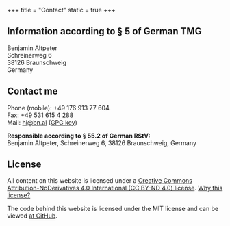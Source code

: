 +++
title = "Contact"
static = true
+++

## Information according to § 5 of German TMG

Benjamin Altpeter  
Schreinerweg 6  
38126 Braunschweig  
Germany

## Contact me

Phone (mobile): +49 176 913 77 604  
Fax: +49 531 615 4 288  
Mail: hi@bn.al ([GPG key](https://keybase.io/baltpeter))

**Responsible according to § 55.2 of German RStV:**  
Benjamin Altpeter, Schreinerweg 6, 38126 Braunschweig, Germany

## License

All content on this website is licensed under a [Creative Commons Attribution-NoDerivatives 4.0 International (CC BY-ND 4.0) license](https://creativecommons.org/licenses/by-nd/4.0/). [Why this license?](https://www.gnu.org/licenses/license-list.html#OpinionLicenses)

The code behind this website is licensed under the MIT license and can be viewed [at GitHub](https://github.com/baltpeter/benjamin-altpeter.de).
